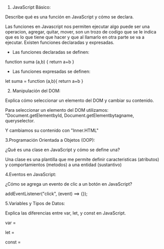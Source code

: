 1. JavaScript Básico:

Describe qué es una función en JavaScript y cómo se declara.

Las funciones en Javascript nos permiten ejecutar algo puede ser una operacion, agregar, quitar, mover, son un trozo de codigo que se le indica que es lo que tiene que hacer y que al llamarlo en otra parte se va a ejecutar.
Existen funciones declaradas y expresadas.

* Las funciones declaradas se definen:

function suma (a,b) {
	return a+b
}

* Las funciones expresadas se definen:

let suma = function (a,b){
	return a+b 
}

2. Manipulación del DOM:

Explica cómo seleccionar un elemento del DOM y cambiar su contenido.

Para seleccionar un elemento del DOM utilizamos: "Document.getElementbyId, Document.getElementbytagname, queryselector.

Y cambiamos su contenido con "Inner.HTML"

3.Programación Orientada a Objetos (OOP):

¿Qué es una clase en JavaScript y cómo se define una?

Una clase es una plantilla que me permite definir caracteristicas (atributos) y comportamientos (metodos) a una entidad (sustantivo)

4.Eventos en JavaScript:

¿Cómo se agrega un evento de clic a un botón en JavaScript?


addEventListener("click", (event) ==> {});

5.Variables y Tipos de Datos:

Explica las diferencias entre var, let, y const en JavaScript.

var = 

let = 

const = 